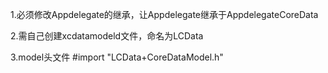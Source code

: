 1.必须修改Appdelegate的继承，让Appdelegate继承于AppdelegateCoreData

2.需自己创建xcdatamodeld文件，命名为LCData

3.model头文件 #import "LCData+CoreDataModel.h"
